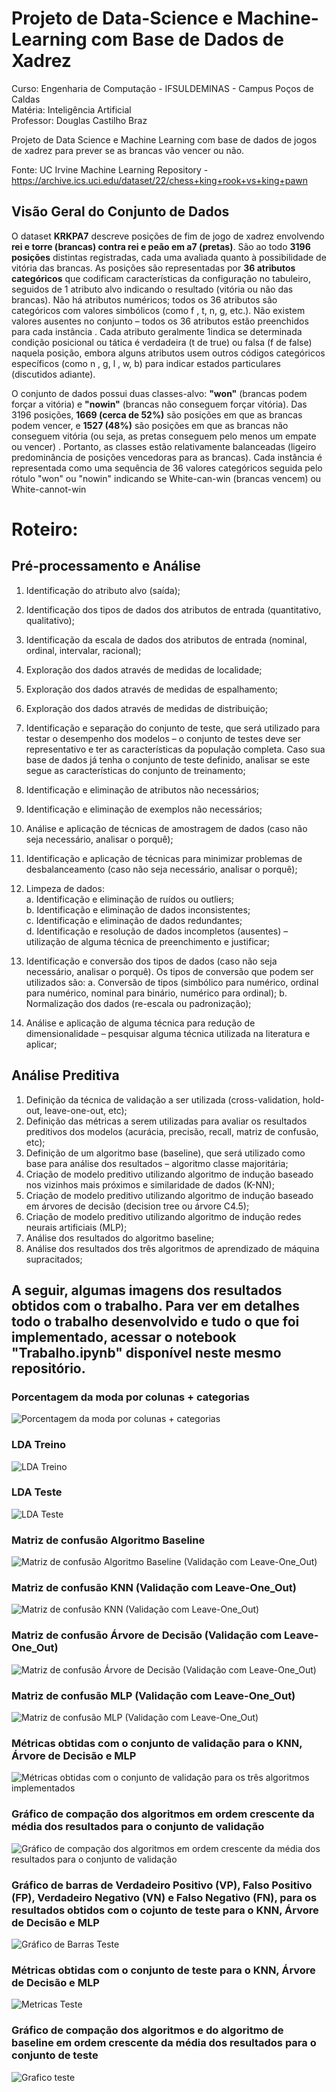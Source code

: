 # Projeto de Data-Science e Machine-Learning com Base de Dados de Xadrez

Curso: Engenharia de Computação - IFSULDEMINAS - Campus Poços de Caldas<br>
Matéria: Inteligência Artificial<br>
Professor: Douglas Castilho Braz

Projeto de Data Science e Machine Learning com base de dados de jogos de xadrez para prever se as brancas vão vencer ou não.

Fonte: UC Irvine Machine Learning Repository - https://archive.ics.uci.edu/dataset/22/chess+king+rook+vs+king+pawn

## Visão Geral do Conjunto de Dados

 O dataset **KRKPA7** descreve posições de fim de jogo de xadrez envolvendo **rei e torre (brancas) contra
 rei e peão em a7 (pretas)**. São ao todo **3196 posições** distintas registradas, cada uma avaliada quanto
 à possibilidade de vitória das brancas. As posições são representadas por **36 atributos categóricos** que
 codificam características da configuração no tabuleiro, seguidos de 1 atributo alvo indicando o
 resultado (vitória ou não das brancas). Não há atributos numéricos; todos os 36 atributos são
 categóricos com valores simbólicos (como f , t, n, g, etc.). Não existem valores ausentes no
 conjunto – todos os 36 atributos estão preenchidos para cada instância . Cada atributo geralmente
 1indica se determinada condição posicional ou tática é verdadeira (t de true) ou falsa (f de false)
 naquela posição, embora alguns atributos usem outros códigos categóricos específicos (como n , g, 
l , w, b) para indicar estados particulares (discutidos adiante). 

O conjunto de dados possui duas classes-alvo: **"won"** (brancas podem forçar a vitória) e **"nowin"**
 (brancas não conseguem forçar vitória). Das 3196 posições, **1669 (cerca de 52%)** são posições em que as
 brancas podem vencer, e **1527 (48%)** são posições em que as brancas não conseguem vitória (ou seja,
 as pretas conseguem pelo menos um empate ou vencer) . Portanto, as classes estão relativamente
 balanceadas (ligeiro predominância de posições vencedoras para as brancas). Cada instância é
 representada como uma sequência de 36 valores categóricos seguida pelo rótulo "won" ou "nowin"
 indicando se White-can-win (brancas vencem) ou White-cannot-win 

# Roteiro:

## Pré-processamento e Análise

1. Identificação do atributo alvo (saída);
2. Identificação dos tipos de dados dos atributos de entrada (quantitativo, qualitativo);
3. Identificação da escala de dados dos atributos de entrada (nominal, ordinal, intervalar,
racional);
4. Exploração dos dados através de medidas de localidade;
5. Exploração dos dados através de medidas de espalhamento;
6. Exploração dos dados através de medidas de distribuição;
7. Identificação e separação do conjunto de teste, que será utilizado para testar o desempenho
dos modelos – o conjunto de testes deve ser representativo e ter as características da
população completa. Caso sua base de dados já tenha o conjunto de teste definido, analisar
se este segue as características do conjunto de treinamento;
8. Identificação e eliminação de atributos não necessários;
9. Identificação e eliminação de exemplos não necessários;
10. Análise e aplicação de técnicas de amostragem de dados (caso não seja necessário, analisar
o porquê);
11. Identificação e aplicação de técnicas para minimizar problemas de desbalanceamento (caso
não seja necessário, analisar o porquê);
12. Limpeza de dados:<br>
  a. Identificação e eliminação de ruídos ou outliers;<br>
  b. Identificação e eliminação de dados inconsistentes;<br>
  c. Identificação e eliminação de dados redundantes;<br>
  d. Identificação e resolução de dados incompletos (ausentes) – utilização de alguma
técnica de preenchimento e justificar;

13. Identificação e conversão dos tipos de dados (caso não seja necessário, analisar o porquê).
Os tipos de conversão que podem ser utilizados são:
a. Conversão de tipos (simbólico para numérico, ordinal para numérico, nominal para
binário, numérico para ordinal);
b. Normalização dos dados (re-escala ou padronização);
14. Análise e aplicação de alguma técnica para redução de dimensionalidade – pesquisar
alguma técnica utilizada na literatura e aplicar;

## Análise Preditiva

1. Definição da técnica de validação a ser utilizada (cross-validation, hold-out, leave-one-out,
etc);
2. Definição das métricas a serem utilizadas para avaliar os resultados preditivos dos modelos
(acurácia, precisão, recall, matriz de confusão, etc);
3. Definição de um algoritmo base (baseline), que será utilizado como base para análise dos
resultados – algoritmo classe majoritária;
4. Criação de modelo preditivo utilizando algoritmo de indução baseado nos vizinhos mais
próximos e similaridade de dados (K-NN);
5. Criação de modelo preditivo utilizando algoritmo de indução baseado em árvores de
decisão (decision tree ou árvore C4.5);
6. Criação de modelo preditivo utilizando algoritmo de indução redes neurais artificiais
(MLP);
7. Análise dos resultados do algoritmo baseline;
8. Análise dos resultados dos três algoritmos de aprendizado de máquina supracitados;

## A seguir, algumas imagens dos resultados obtidos com o trabalho. Para ver em detalhes todo o trabalho desenvolvido e tudo o que foi implementado, acessar o notebook "Trabalho.ipynb" disponível neste mesmo repositório.

### Porcentagem da moda por colunas + categorias

![Porcentagem da moda por colunas + categorias](imagens/1.atributos.png)

### LDA Treino

![LDA Treino](imagens/2.LDA_Treino.png)

### LDA Teste

![LDA Teste](imagens/3.LDA_Teste.png)

### Matriz de confusão Algoritmo Baseline

![Matriz de confusão Algoritmo Baseline (Validação com Leave-One_Out)](imagens/7.Matriz_Confusao_BaseLine.png)

### Matriz de confusão KNN (Validação com Leave-One_Out)

![Matriz de confusão KNN (Validação com Leave-One_Out)](imagens/4.Matriz_Confusao_KNN.png)

### Matriz de confusão Árvore de Decisão (Validação com Leave-One_Out)

![Matriz de confusão Árvore de Decisão (Validação com Leave-One_Out)](imagens/5.Matriz_Confusao_Arvore_Decisao.png)

### Matriz de confusão MLP (Validação com Leave-One_Out)

![Matriz de confusão MLP (Validação com Leave-One_Out)](imagens/6.Matriz_Confusao_MLP.png)

### Métricas obtidas com o conjunto de validação para o KNN, Árvore de Decisão e MLP

![Métricas obtidas com o conjunto de validação para os três algoritmos implementados](imagens/8.Metricas_Validacao.png)

### Gráfico de compação dos algoritmos em ordem crescente da média dos resultados para o conjunto de validação
![Gráfico de compação dos algoritmos em ordem crescente da média dos resultados para o conjunto de validação](imagens/9.Grafico_Validacao.png)

### Gráfico de barras de Verdadeiro Positivo (VP), Falso Positivo (FP), Verdadeiro Negativo (VN) e Falso Negativo (FN), para os resultados obtidos com o cojunto de teste para o KNN, Árvore de Decisão e MLP

 ![Gráfico de Barras Teste](imagens/10.Grafico_1_Teste.png)

### Métricas obtidas com o conjunto de teste para o KNN, Árvore de Decisão e MLP

![Metricas Teste](imagens/11.Metricas_Teste.png)

### Gráfico de compação dos algoritmos e do algoritmo de baseline em ordem crescente da média dos resultados para o conjunto de teste

![Grafico teste](imagens/12.Grafico_2_Teste.png)
